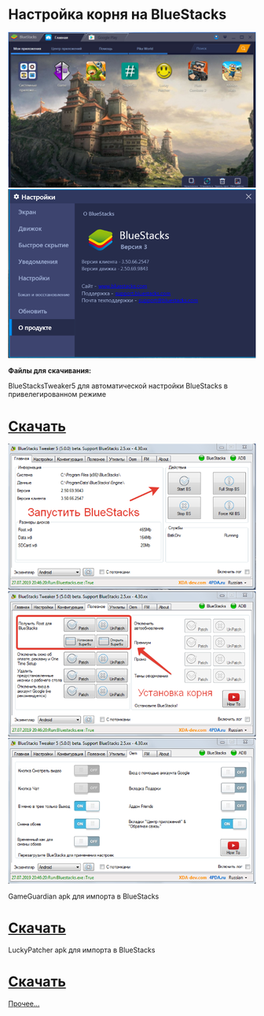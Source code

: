 # Настройка корня на BlueStacks

<img src="https://github.com/ek75/Xcraft/blob/master/2019-07-28_01-32-28.png">

<img src="https://github.com/ek75/Xcraft/blob/master/2019-07-28_01-31-35.png">

<b>Файлы для скачивания:</b>

BlueStacksTweaker5 для автоматической настройки BlueStacks в привелегированном режиме
<a href="https://bitbucket.org/ke75/mybrilliantsolution/downloads/BSTweaker5_5000.zip"><h1>Скачать</h1></a>
<img src="https://github.com/ek75/Xcraft/blob/master/2019-07-28_02-08-05.png">
<img src="https://github.com/ek75/Xcraft/blob/master/2019-07-28_02-09-52.png">
<img src="https://github.com/ek75/Xcraft/blob/master/2019-07-28_02-12-04.png">

GameGuardian apk для импорта в BlueStacks
<a href="https://bitbucket.org/ke75/mybrilliantsolution/downloads/GameGuardian.84.1.apk"><h1>Скачать</h1></a>

LuckyPatcher apk для импорта в BlueStacks
<a href="https://bitbucket.org/ke75/mybrilliantsolution/downloads/Lucky-Patcher-Official-8.5.2.apk"><h1>Скачать</h1></a>

<a href="https://yadi.sk/i/p1USbse0eyGPNA">Прочее...</a>
